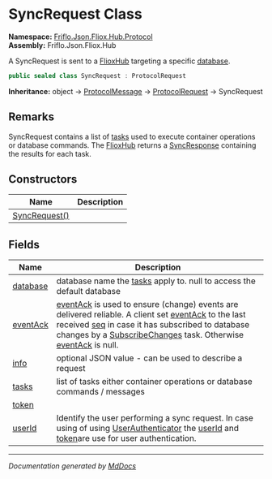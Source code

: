 ﻿<!--  
  <auto-generated>   
    The contents of this file were generated by a tool.  
    Changes to this file may be list if the file is regenerated  
  </auto-generated>   
-->

# SyncRequest Class

**Namespace:** [Friflo.Json.Fliox.Hub.Protocol](../index.md)  
**Assembly:** Friflo.Json.Fliox.Hub

A SyncRequest is sent to a [FlioxHub](../../Host/FlioxHub/index.md) targeting a specific [database](fields/database.md).

```csharp
public sealed class SyncRequest : ProtocolRequest
```

**Inheritance:** object → [ProtocolMessage](../ProtocolMessage/index.md) → [ProtocolRequest](../ProtocolRequest/index.md) → SyncRequest

## Remarks

SyncRequest contains a list of [tasks](fields/tasks.md) used to execute container operations or database commands.             The [FlioxHub](../../Host/FlioxHub/index.md) returns a [SyncResponse](../SyncResponse/index.md) containing the results for each task.

## Constructors

| Name                                   | Description |
| -------------------------------------- | ----------- |
| [SyncRequest()](constructors/index.md) |             |

## Fields

| Name                           | Description                                                                                                                                                                                                                                                                                                                                                                                       |
| ------------------------------ | ------------------------------------------------------------------------------------------------------------------------------------------------------------------------------------------------------------------------------------------------------------------------------------------------------------------------------------------------------------------------------------------------- |
| [database](fields/database.md) | database name the [tasks](fields/tasks.md) apply to. null to access the default database                                                                                                                                                                                                                                                                                                          |
| [eventAck](fields/eventAck.md) | [eventAck](fields/eventAck.md) is used to ensure (change) events are delivered reliable.             A client set [eventAck](fields/eventAck.md) to the last received [seq](../SyncEvent/fields/seq.md) in case             it has subscribed to database changes by a [SubscribeChanges](../Tasks/SubscribeChanges/index.md) task.             Otherwise [eventAck](fields/eventAck.md) is null. |
| [info](fields/info.md)         | optional JSON value \- can be used to describe a request                                                                                                                                                                                                                                                                                                                                          |
| [tasks](fields/tasks.md)       | list of tasks either container operations or database commands \/ messages                                                                                                                                                                                                                                                                                                                        |
| [token](fields/token.md)       |                                                                                                                                                                                                                                                                                                                                                                                                   |
| [userId](fields/userId.md)     | Identify the user performing a sync request. In case using of using [UserAuthenticator](../../DB/UserAuth/UserAuthenticator/index.md) the [userId](fields/userId.md) and [token](fields/token.md)are use for user authentication.                                                                                                                                                                 |

___

*Documentation generated by [MdDocs](https://github.com/ap0llo/mddocs)*
